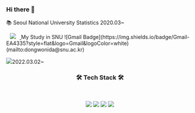 ### Hi there 👋

:books: Seoul National University Statistics 2020.03~

<a href="https://www.instagram.com/chamchigod/">
    <img 
        src="http://img.shields.io/badge/-Instagram-222222?style=flat&logo=Instagram&link=https://www.instagram.com/chamchigod/"
        style="height : auto; margin-left : 10px; margin-right : 10px;"/>
</a> My Study in SNU
![Gmail Badge](https://img.shields.io/badge/Gmail-EA4335?style=flat&logo=Gmail&logoColor=white)(mailto:dongwonida@snu.ac.kr)

<img src="https://img.shields.io/badge/Github-181717?style=flat-square&logo=github&logoColor=white">2022.03.02~

<h3 align="center"><b>🛠 Tech Stack 🛠</b></h3>
</br>
<p align="center">
<img src="https://img.shields.io/badge/R-276DC3?style=flat-square&logo=R&logoColor=white"/></a>
<img src="https://img.shields.io/badge/Python-3766AB?style=flat-square&logo=Python&logoColor=white"/></a>
<img src="https://img.shields.io/badge/c++-00599C?style=flat-square&logo=c%2B%2B&logoColor=white"/></a>
<img src="https://img.shields.io/badge/JAVA-007396?style=flat-square&logo=java&logoColor=white"></a> 

